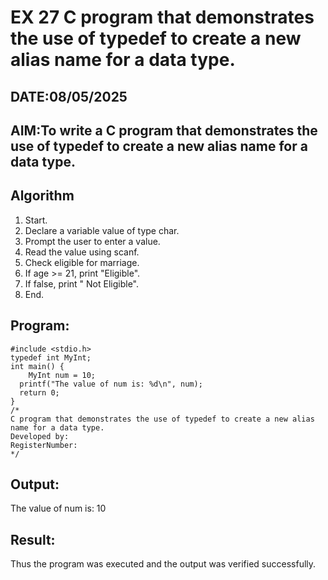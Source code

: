 # EX 27 C program that demonstrates the use of typedef to create a new alias name for a data type.
## DATE:08/05/2025
## AIM:To write a C program that demonstrates the use of typedef to create a new alias name for a data type.

## Algorithm
1. Start. 
2. Declare a variable value of type char. 
3. Prompt the user to enter a value. 
4. Read the value using scanf. 
5. Check eligible for marriage. 
6. If age >= 21, print "Eligible". 
7. If false, print " Not Eligible". 
8. End. 

## Program:
```
#include <stdio.h> 
typedef int MyInt; 
int main() { 
    MyInt num = 10; 
  printf("The value of num is: %d\n", num); 
  return 0; 
} 
/*
C program that demonstrates the use of typedef to create a new alias name for a data type.
Developed by: 
RegisterNumber:  
*/
```

## Output:
The value of num is: 10


## Result:
Thus the program was executed and the output was verified successfully.
